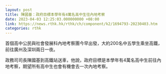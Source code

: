 ```yaml
---
layout: post
title: 陳國基：政府目標本學年有4萬名高中生往內地考察
date: 2023-04-03 12:25:03.000000000 +08:00
link: https://news.rthk.hk/rthk/ch/component/k2/1694793-20230403.htm
categories: rthk
---
```


首個高中公民與社會發展科內地考察團今早出發，大約200名中五學生乘坐高鐵，前往廣州及深圳兩日一夜。

政務司司長陳國基到高鐵站送車，他說，政府目標是本學年有4萬名高中生前往內地考察，期望所有高中生也會有機會去一次內地考察。
